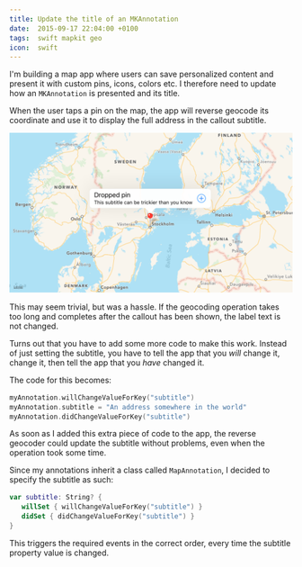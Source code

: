 ```yaml
---
title: Update the title of an MKAnnotation
date:  2015-09-17 22:04:00 +0100
tags:  swift mapkit geo
icon:  swift
---
```


I'm building a map app where users can save personalized content and present it 
with custom pins, icons, colors etc. I therefore need to update how an `MKAnnotation`
is presented and its title.

When the user taps a pin on the map, the app will reverse geocode its coordinate
and use it to display the full address in the callout subtitle.

![iOS Simulator Screen](/assets/blog/2015/2015-09-17-simulator.png)

This may seem trivial, but was a hassle. If the geocoding operation takes too long
and completes after the callout has been shown, the label text is not changed.

Turns out that you have to add some more code to make this work. Instead of just
setting the subtitle, you have to tell the app that you *will* change it, change
it, then tell the app that you *have* changed it.

The code for this becomes:

```swift
myAnnotation.willChangeValueForKey("subtitle")
myAnnotation.subtitle = "An address somewhere in the world"
myAnnotation.didChangeValueForKey("subtitle")
```

As soon as I added this extra piece of code to the app, the reverse geocoder could
update the subtitle without problems, even when the operation took some time.

Since my annotations inherit a class called `MapAnnotation`, I decided to specify
the subtitle as such:

```swift
var subtitle: String? {
   willSet { willChangeValueForKey("subtitle") }
   didSet { didChangeValueForKey("subtitle") }
}
```

This triggers the required events in the correct order, every time the subtitle
property value is changed.